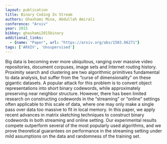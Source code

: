 ```yaml
---
layout: publication
title: Binary Coding In Stream
authors: Ghashami Mina, Abdullah Amirali
conference: "Arxiv"
year: 2015
bibkey: ghashami2015binary
additional_links:
  - {name: "Paper", url: "https://arxiv.org/abs/1503.06271"}
tags: ['ARXIV', 'Unsupervised']
---
```

<p>Big data is becoming ever more ubiquitous, ranging over massive video
repositories, document corpuses, image sets and Internet routing
history. Proximity search and clustering are two algorithmic primitives
fundamental to data analysis, but suffer from the “curse of
dimensionality” on these gigantic datasets. A popular attack for this
problem is to convert object representations into short binary
codewords, while approximately preserving near neighbor structure.
However, there has been limited research on constructing codewords in
the “streaming” or “online” settings often applicable to this scale of
data, where one may only make a single pass over data too massive to fit
in local memory. In this paper, we apply recent advances in matrix
sketching techniques to construct binary codewords in both streaming and
online setting. Our experimental results compete outperform several of
the most popularly used algorithms, and we prove theoretical guarantees
on performance in the streaming setting under mild assumptions on the
data and randomness of the training set.</p>
